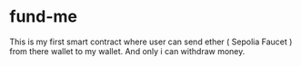 # fund-me
This is my first smart contract where user can send ether ( Sepolia Faucet ) from there wallet to my wallet. And only i can withdraw money. 
